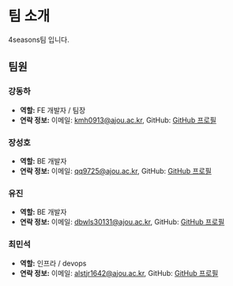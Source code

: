 # 팀 소개

4seasons팀 입니다.

## 팀원

### 강동하

- **역할:** FE 개발자 / 팀장
- **연락 정보:** 이메일: kmh0913@ajou.ac.kr, GitHub: [GitHub 프로필](https://github.com/KNamuuu)

### 장성호

- **역할:** BE 개발자
- **연락 정보:** 이메일: qq9725@ajou.ac.kr, GitHub: [GitHub 프로필](https://github.com/Long9725)

### 유진

- **역할:** BE 개발자
- **연락 정보:** 이메일: dbwls30131@ajou.ac.kr, GitHub: [GitHub 프로필](https://github.com/YooJin919)

### 최민석

- **역할:** 인프라 / devops
- **연락 정보:** 이메일: alstjr1642@ajou.ac.kr, GitHub: [GitHub 프로필](https://github.com/sigee-min)
